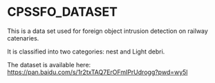 # CPSSFO_DATASET
This is a data set used for foreign object intrusion detection on railway catenaries.

It is classified into two categories: nest and Light debri.

The dataset is available here: https://pan.baidu.com/s/1r2txTAQ7ErOFmIPrUdrogg?pwd=wy5l 
